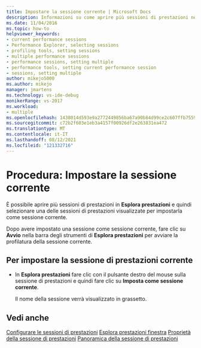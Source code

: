 ```yaml
---
title: Impostare la sessione corrente | Microsoft Docs
description: Informazioni su come aprire più sessioni di prestazioni nel Esplora prestazioni e selezionare una delle sessioni di prestazioni visibili da impostare come sessione corrente.
ms.date: 11/04/2016
ms.topic: how-to
helpviewer_keywords:
- current performance sessions
- Performance Explorer, selecting sessions
- profiling tools, setting sessions
- multiple performance sessions
- performance sessions, setting multiple
- performance tools, setting current performance session
- sessions, setting multiple
author: mikejo5000
ms.author: mikejo
manager: jmartens
ms.technology: vs-ide-debug
monikerRange: vs-2017
ms.workload:
- multiple
ms.openlocfilehash: 1438014d593e9a2772449856ba67a90b84d99ce2c607ffb75594361dc05be4d7
ms.sourcegitcommit: c72b2f603e1eb3a4157f00926df2e263831ea472
ms.translationtype: MT
ms.contentlocale: it-IT
ms.lasthandoff: 08/12/2021
ms.locfileid: "121332716"
---
```

# <a name="how-to-set-the-current-session"></a>Procedura: Impostare la sessione corrente

È possibile aprire più sessioni di prestazioni in **Esplora prestazioni** e quindi selezionare una delle sessioni di prestazioni visualizzate per impostarla come sessione corrente.

Dopo avere impostato una sessione come sessione corrente, fare clic su **Avvio** nella barra degli strumenti di **Esplora prestazioni** per avviare la profilatura della sessione corrente.

## <a name="to-set-current-performance-session"></a>Per impostare la sessione di prestazioni corrente

- In **Esplora prestazioni** fare clic con il pulsante destro del mouse sulla sessione di prestazioni e quindi fare clic su **Imposta come sessione corrente**.

     Il nome della sessione verrà visualizzato in grassetto.

## <a name="see-also"></a>Vedi anche

[Configurare le sessioni di prestazioni](../profiling/configuring-performance-sessions.md) 
 [Esplora prestazioni finestra](../profiling/performance-explorer-window.md) 
 [Proprietà della sessione di prestazioni](../profiling/performance-session-properties.md) 
 [Panoramica della sessione di prestazioni](../profiling/performance-session-overview.md)

